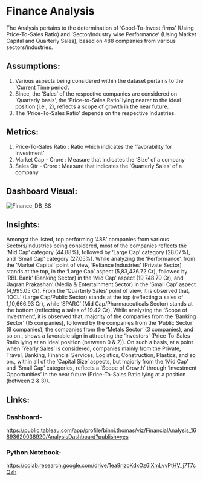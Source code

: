 # Finance Analysis
The Analysis pertains to the determination of ‘Good-To-Invest firms’ (Using Price-To-Sales Ratio) and ‘Sector/Industry wise Performance’ (Using Market Capital and Quarterly Sales), based on 488 companies from various sectors/industries. 
## Assumptions:
1. Various aspects being considered within the dataset pertains to the ‘Current Time period’. 
2. Since, the ‘Sales’ of the respective companies are considered on ‘Quarterly basis’, the ‘Price-to-Sales Ratio’ lying nearer to the ideal position (i.e., 2), reflects a scope of growth in the near future.
3. The ‘Price-To-Sales Ratio’ depends on the respective Industries. 
## Metrics:
1. Price-To-Sales Ratio : Ratio which indicates the ‘favorability for Investment’ 
2. Market Cap - Crore : Measure that indicates the ‘Size’ of a company
3. Sales Qtr - Crore : Measure that indicates the ‘Quarterly Sales’ of a company 
## Dashboard Visual:
![Finance_DB_SS](https://github.com/binnithomas/Finance_Analysis/assets/124578312/e9eccd3b-fa82-4c38-8152-dbc0e3d770e4)
## Insights:
Amongst the listed, top performing ‘488’ companies from various Sectors/Industries being considered, most of the companies reflects the ‘Mid Cap’ category (44.88%), followed by ‘Large Cap’ category (28.07%), and ‘Small Cap’ category (27.05%). While analyzing the ‘Performance’, from the ‘Market Capital’ point of view, ‘Reliance Industries’ (Private Sector) stands at the top, in the ‘Large Cap’ aspect  (5,83,436.72 Cr), followed by ‘RBL Bank’ (Banking Sector) in the ‘Mid Cap’ aspect (19,748.79 Cr), and ‘Jagran Prakashan’ (Media & Entertainment Sector) in the ‘Small Cap’ aspect (4,995.05 Cr). From the ‘Quarterly Sales’ point of view, it is observed that, ‘IOCL’ (Large Cap/Public Sector) stands at the top (reflecting a sales of 1,10,666.93 Cr), while ‘SPARC’ (Mid Cap/Pharmaceuticals Sector) stands at the bottom (reflecting a sales of 19.42 Cr). While analyzing the ‘Scope of Investment’, it is observed that, majority of the companies from the ‘Banking Sector’ (15 companies), followed by the companies from the ‘Public Sector’ (8 companies), the companies from the ‘Metals Sector’ (3 companies), and so on., shows a favorable sign in attracting the ‘Investors’ (Price-To-Sales Ratio lying at an ideal position (between 0 & 2)). On such a basis, at a point when ‘Yearly Sales’ is considered, companies mainly from the Private, Travel, Banking, Financial Services, Logistics, Construction, Plastics, and so on., within all of the ‘Capital Size’ aspects, but majorly from the ‘Mid Cap’ and ‘Small Cap’ categories, reflects a ‘Scope of Growth’ through ‘Investment Opportunities’ in the near future (Price-To-Sales Ratio lying at a position (between 2 & 3)).  
## Links:
### Dashboard-
https://public.tableau.com/app/profile/binni.thomas/viz/FinancialAnalysis_16893620038920/AnalysisDashboard?publish=yes
### Python Notebook-
https://colab.research.google.com/drive/1ea9rizoKdxOz6IXmLvvPtHV_j7T7cQzh




